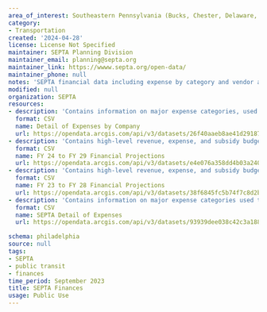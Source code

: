 ```yaml
---
area_of_interest: Southeastern Pennsylvania (Bucks, Chester, Delaware, Montgomery, Philadelphia counties)
category:
- Transportation
created: '2024-04-28'
license: License Not Specified
maintainer: SEPTA Planning Division
maintainer_email: planning@septa.org
maintainer_link: https://wwww.septa.org/open-data/
maintainer_phone: null
notes: 'SEPTA financial data including expense by category and vendor and financial projections.'
modified: null
organization: SEPTA
resources:
- description: 'Contains information on major expense categories, used to observe major trends.'
  format: CSV
  name: Detail of Expenses by Company
  url: https://opendata.arcgis.com/api/v3/datasets/26f40aaeb8ae41d291878ba726b57fed_0/downloads/data?format=csv&spatialRefId=4326
- description: 'Contains high-level revenue, expense, and subsidy budgets and projections for fiscal year 2024 through fiscal year 2029.'
  format: CSV
  name: FY 24 to FY 29 Financial Projections
  url: https://opendata.arcgis.com/api/v3/datasets/e4e076a358dd4b03a240dafa8d9ccfa5_0/downloads/data?format=csv&spatialRefId=4326
- description: 'Contains high-level revenue, expense, and subsidy budgets and projections for fiscal year 2023 through fiscal year 2028.'
  format: CSV
  name: FY 23 to FY 28 Financial Projections
  url: https://opendata.arcgis.com/api/v3/datasets/38f6845fc5b74f7c8d2b7c5dc9ee8671_0/downloads/data?format=csv&spatialRefId=4326
- description: 'Contains information on major expense categories used to observe major trends.'
  format: CSV
  name: SEPTA Detail of Expenses
  url: https://opendata.arcgis.com/api/v3/datasets/93939dee038c42c3a1889e1cca959aaf_0/downloads/data?format=csv&spatialRefId=4326

schema: philadelphia
source: null
tags: 
- SEPTA
- public transit
- finances
time_period: September 2023
title: SEPTA Finances
usage: Public Use
---
```

